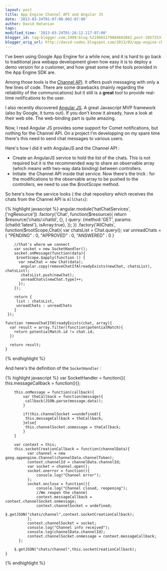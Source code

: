 ```yaml
---
layout: post
title: App Engine Channel API and Angular JS
date: '2013-03-24T01:07:00.002-07:00'
author: David Hatanian
tags:
modified_time: '2013-03-24T01:26:12.117-07:00'
blogger_id: tag:blogger.com,1999:blog-5219665179084602082.post-3957253144001263652
blogger_orig_url: http://david-codes.blogspot.com/2013/03/app-engine-channel-api-and-angular-js.html
---
```


I've been using Google App Engine for a while now, and it is hard to go back to traditional java webapp development given how easy it is to deploy a demo version for a customer, and how great some of the tools provided in the App Engine SDK are.


Among those tools is the <a
        href="https://developers.google.com/appengine/docs/java/channel/">Channel API</a>. It offers push messaging with
    only a few lines of code. There are some drawbacks (mainly regarding the reliability of the communications) but it
    still is a <b>great</b>&nbsp;tool to provide real-time notifications to the user.


I also recently discovered <a href="http://angularjs.org/">Angular JS</a>. A great
    Javascript MVP framework (also by Google, it turns out). If you don't know it already, have a look at their web
    site. The web-binding part is quite amazing.

Now, I read Angular JS provides some support for Comet notifications, but nothing for
    the Channel API. On a project I'm developping on my spare time there's this need to send chat messages to various
    users.

Here's how I did it with AngularJS and the Channel API :
<ul>
    <li>Create an AngularJS service to hold the list of the chats. This is not required but it is the recommended way to
        share an observable array (which means with two-way data binding) between controllers.
    </li>
    <li>Initiate &nbsp;the Channel API inside that service. Now there's the trick : for the modifications to the
        observable array to be pushed to the controllers, we need to use the <i>$rootScope </i>method.
    </li>
</ul>

So here's how the service looks ( the chat repository which receives the chats from the Channel API is
    `AllChats`):

{% highlight javascript %}
    angular.module('hatChatServices', ['ngResource'])
          .factory('Chat', function($resource){
       return $resource('chats/:chatId', {}, {
         query: {method:'GET', params:{chatId:'latest'}, isArray:true},
       });
     })
     .factory('AllChats', function($rootScope,Chat){
        var chatsList = Chat.query();
        var unreadChats = {
            "PENDING" : 0,
            "APPROVED" : 0,
            "ANSWERED" : 0
        }

        //that's where we connect
        var socket = new SocketHandler();
        socket.onMessage(function(data){
         $rootScope.$apply(function () {
          var newChat = new Chat(data);
           angular.copy(removeChatIfAlreadyExists(newChat, chatsList), chatsList);
           chatsList.push(newChat);
           unreadChats[newChat.type]++;
          });
        });

        return {
         list : chatsList,
         unreadChats : unreadChats
        }
     });

    function removeChatIfAlreadyExists(chat, array){
      var result = array.filter(function(potentialMatch){
        return potentialMatch.id != chat.id;
      })

      return result;
    }
{% endhighlight %}

And here's the definition of the `SocketHandler` :

{% highlight javascript %}
    var SocketHandler = function(){
        this.messageCallback = function(){};

        this.onMessage = function(callback){
            var theCallback = function(message){
             callback(JSON.parse(message.data));
            }

            if(this.channelSocket ==undefined){
             this.messageCallback = theCallback;
            }else{
             this.channelSocket.onmessage = theCallback;
            }
        }

        var context = this;
        this.socketCreationCallback = function(channelData){
              var channel = new goog.appengine.Channel(channelData.channelToken);
              context.channelId = channelData.channelId;
              var socket = channel.open();
              socket.onerror = function(){
                  console.log("Channel error");
              };
              socket.onclose = function(){
                  console.log("Channel closed, reopening");
                  //We reopen the channel
                  context.messageCallback = context.channelSocket.onmessage;
                  context.channelSocket = undefined;
                  $.getJSON("chats/channel",context.socketCreationCallback);
              };
              context.channelSocket = socket;
              console.log("Channel info received");
              console.log(channelData.channelId);
              context.channelSocket.onmessage = context.messageCallback;
          };

        $.getJSON("chats/channel",this.socketCreationCallback);
    }
{% endhighlight %}
